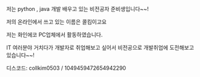 저는 python , java 개발 배우고 있는 비전공자 준비생입니다~~!

저의 온라인에서 쓰고 있는 이름은 콜킴이고요

저는 화인에코 PC업체에서 활동하였습니다.

IT 여러분야 거치다가 개발자로 취업해보고 싶어서 비전공으로 개발취업에 도전해보고있습니다~~!

디스코드: collkim0503  /  1049459472654942290
